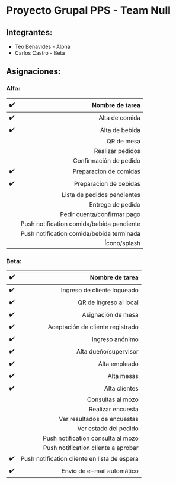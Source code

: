 # Proyecto Grupal PPS - Team Null

## Integrantes:

-   Teo Benavides - Alpha
-   Carlos Castro - Beta

## Asignaciones:

### Alfa:

| :heavy_check_mark: |                           Nombre de tarea |
| -----------------: |               --------------------------: |
| :heavy_check_mark: |                            Alta de comida |
| :heavy_check_mark: |                            Alta de bebida |
|                    |                                QR de mesa |
|                    |                          Realizar pedidos |
|                    |                    Confirmación de pedido |
| :heavy_check_mark: |                    Preparacion de comidas |
| :heavy_check_mark: |                    Preparacion de bebidas |
|                    |               Lista de pedidos pendientes |
|                    |                         Entrega de pedido |
|                    |               Pedir cuenta/confirmar pago |
|                    | Push notification comida/bebida pendiente |
|                    | Push notification comida/bebida terminada |
|                    |                              Ícono/splash |

### Beta:

| :heavy_check_mark: |                              Nombre de tarea |
| -----------------: |             -------------------------------: |
| :heavy_check_mark: |                  Ingreso de cliente logueado |
| :heavy_check_mark: |                       QR de ingreso al local |
| :heavy_check_mark: |                           Asignación de mesa |
| :heavy_check_mark: |             Aceptación de cliente registrado |
| :heavy_check_mark: |                              Ingreso anónimo |
| :heavy_check_mark: |                        Alta dueño/supervisor |
| :heavy_check_mark: |                                Alta empleado |
| :heavy_check_mark: |                                   Alta mesas |
| :heavy_check_mark: |                                Alta clientes |
|                    |                            Consultas al mozo |
|                    |                            Realizar encuesta |
|                    |                  Ver resultados de encuestas |
|                    |                        Ver estado del pedido |
|                    |           Push notification consulta al mozo |
|                    |          Push notification cliente a aprobar |
| :heavy_check_mark: | Push notification cliente en lista de espera |
| :heavy_check_mark: |                   Envío de e-mail automático |
